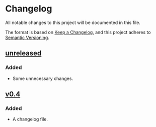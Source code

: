 # Changelog

All notable changes to this project will be documented in this file.

The format is based on [Keep a Changelog](https://keepachangelog.com/en/1.0.0/),
and this project adheres to [Semantic Versioning](https://semver.org/spec/v2.0.0.html).

## [unreleased]

### Added

- Some unnecessary changes.

## [v0.4]

### Added

- A changelog file.

[unreleased]: https://github.com/comit-network/xmr-btc-swap/compare/v0.4...HEAD
[v0.4]: https://github.com/comit-network/xmr-btc-swap/compare/v0.3...v0.4
